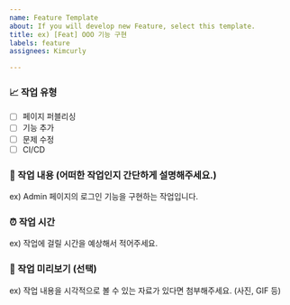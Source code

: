 ```yaml
---
name: Feature Template
about: If you will develop new Feature, select this template.
title: ex) [Feat] OOO 기능 구현
labels: feature
assignees: Kimcurly

---
```


### :chart_with_upwards_trend: 작업 유형
- [ ] 페이지 퍼블리싱
- [ ] 기능 추가
- [ ] 문제 수정
- [ ] CI/CD

### :memo: 작업 내용 (어떠한 작업인지 간단하게 설명해주세요.)
ex) Admin 페이지의 로그인 기능을 구현하는 작업입니다.

### :alarm_clock: 작업 시간
ex) 작업에 걸릴 시간을 예상해서 적어주세요. 

### :bookmark: 작업 미리보기 (선택)
ex) 작업 내용을 시각적으로 볼 수 있는 자료가 있다면 첨부해주세요. (사진, GIF 등)
